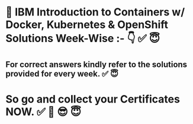 # 🚀 IBM Introduction to Containers w/ Docker, Kubernetes & OpenShift Solutions Week-Wise :- 👇 ✅ 😇
## For correct answers kindly refer to the solutions provided for every week. ✅ 😇
# So go and collect your Certificates NOW. ✅ 💯 😎 😇
